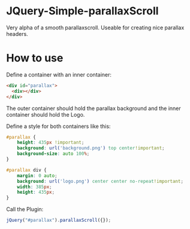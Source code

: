 # JQuery-Simple-parallaxScroll
Very alpha of a smooth parallaxscroll. Useable for creating nice parallax headers.

# How to use
Define a container with an inner container:
```html
<div id="parallax">
  <div></div>
</div>
```
The outer container should hold the parallax background and the inner container should hold the Logo.

Define a style for both containers like this:

```css
#parallax {
    height: 435px !important;
    background: url('background.png') top center!important;
    background-size: auto 100%;
}

#parallax div {
    margin: 0 auto;
    background: url('logo.png') center center no-repeat!important;
    width: 385px;
    height: 435px;
}
```

Call the Plugin:

```javascript
jQuery("#parallax").parallaxScroll({});
```
